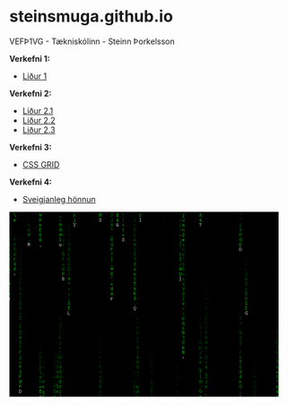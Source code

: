 # steinsmuga.github.io
VEFÞ1VG - Tækniskólinn - Steinn Þorkelsson

**Verkefni 1:**
 * [Liður 1](steinsmuga.github.io/Verkefni-1/index.html)
 
**Verkefni 2:**
 * [Liður 2.1](https://steinsmuga.github.io/Verkefni-2-boxmodel/Liður-2.1/index.html)
 * [Liður 2.2](https://steinsmuga.github.io/Verkefni-2-boxmodel/Liður-2.3/index.html)
 * [Liður 2.3](https://steinsmuga.github.io/Verkefni-2-boxmodel/Liður-2.4/index.html)

**Verkefni 3:**
* [CSS GRID](https://steinsmuga.github.io/Verkefni-3cssgrid/forsida.html)

**Verkefni 4:**
* [Sveigjanleg hönnun](https://steinsmuga.github.io/Vekefni-4/index.html)
 
 ![Matrix Gif](MATRIX.gif)
